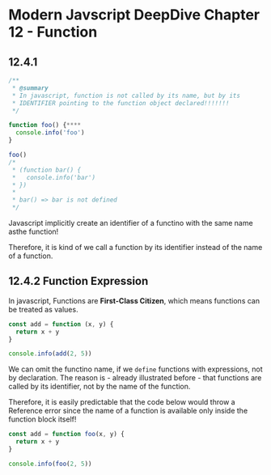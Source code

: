 # Modern Javscript DeepDive Chapter 12 - Function

## 12.4.1

```ts
/**
 * @summary
 * In javascript, function is not called by its name, but by its
 * IDENTIFIER pointing to the function object declared!!!!!!!
 */

function foo() {****
  console.info('foo')
}

foo()
/*
 * (function bar() {
 *   console.info('bar')
 * })
 *
 * bar() => bar is not defined
 */

```

Javascript implicitly create an identifier of a functino with the same name asthe function!

Therefore, it is kind of we call a function by its identifier instead of the name of a function.

## 12.4.2 Function Expression

In javascript, Functions are **First-Class Citizen**, which means functions can be treated as values.

```ts
const add = function (x, y) {
  return x + y
}

console.info(add(2, 5))
```

We can omit the functino name, if we `define` functions with expressions, not by declaration. The reason is - already illustrated before - that functions are called by its identifier, not by the name of the function.

Therefore, it is easily predictable that the code below would throw a Reference error since the name of a function is available only inside the function block itself!

```js
const add = function foo(x, y) {
  return x + y
}

console.info(foo(2, 5))
```
